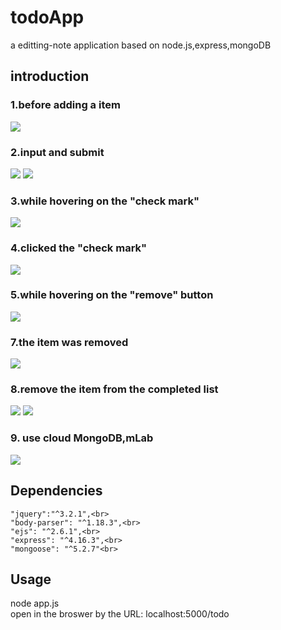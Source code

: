 # todoApp
a editting-note application based on node.js,express,mongoDB

## introduction

### 1.before adding a item<br>
![](https://github.com/jzwnju/todoApp/blob/master/Screenshot/1.jpg)

### 2.input and submit<br>
![](https://github.com/jzwnju/todoApp/blob/master/Screenshot/2.jpg)
![](https://github.com/jzwnju/todoApp/blob/master/Screenshot/3.jpg)

### 3.while hovering on the "check mark"
![](https://github.com/jzwnju/todoApp/blob/master/Screenshot/4.jpg)

### 4.clicked the "check mark"
![](https://github.com/jzwnju/todoApp/blob/master/Screenshot/5.jpg)

### 5.while hovering on the "remove" button
![](https://github.com/jzwnju/todoApp/blob/master/Screenshot/6.jpg)

### 7.the item was removed
![](https://github.com/jzwnju/todoApp/blob/master/Screenshot/7.jpg)

### 8.remove the item from the completed list
![](https://github.com/jzwnju/todoApp/blob/master/Screenshot/8.jpg)
![](https://github.com/jzwnju/todoApp/blob/master/Screenshot/9.jpg)

### 9. use cloud MongoDB,mLab
![](https://github.com/jzwnju/todoApp/blob/master/Screenshot/0.jpg)

## Dependencies
    "jquery":"^3.2.1",<br>
    "body-parser": "^1.18.3",<br>
    "ejs": "^2.6.1",<br>
    "express": "^4.16.3",<br>
    "mongoose": "^5.2.7"<br>
## Usage
  node app.js<br>
  open in the broswer by the URL: localhost:5000/todo
  
  
